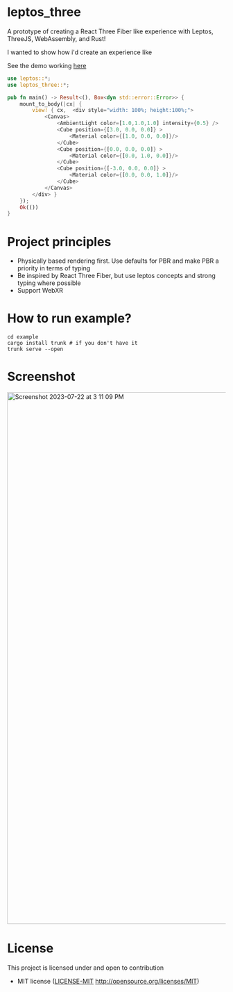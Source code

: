 # leptos_three

A prototype of creating a React Three Fiber like experience with Leptos, ThreeJS, WebAssembly, and Rust!

I wanted to show how i'd create an experience like

See the demo working [here](https://richardanaya.github.io/leptos_three/example/dist/index.html)

```rust
use leptos::*;
use leptos_three::*;

pub fn main() -> Result<(), Box<dyn std::error::Error>> {
    mount_to_body(|cx| {
        view! { cx,  <div style="width: 100%; height:100%;">
            <Canvas>
                <AmbientLight color=[1.0,1.0,1.0] intensity={0.5} />
                <Cube position={[3.0, 0.0, 0.0]} >
                    <Material color={[1.0, 0.0, 0.0]}/>
                </Cube>
                <Cube position={[0.0, 0.0, 0.0]} >
                    <Material color={[0.0, 1.0, 0.0]}/>
                </Cube>
                <Cube position={[-3.0, 0.0, 0.0]} >
                    <Material color={[0.0, 0.0, 1.0]}/>
                </Cube>
            </Canvas>
        </div> }
    });
    Ok(())
}
```

# Project principles

* Physically based rendering first. Use defaults for PBR and make PBR a priority in terms of typing
* Be inspired by React Three Fiber, but use leptos concepts and strong typing where possible
* Support WebXR

# How to run example?

```
cd example
cargo install trunk # if you don't have it
trunk serve --open
```

# Screenshot

<img width="1224" alt="Screenshot 2023-07-22 at 3 11 09 PM" src="https://github.com/richardanaya/leptos_fiber/assets/294042/c00fb781-06d6-485b-9b1e-c5f41b0456bc">

# License

This project is licensed under and open to contribution

 * MIT license ([LICENSE-MIT](LICENSE-MIT) 
   http://opensource.org/licenses/MIT)
